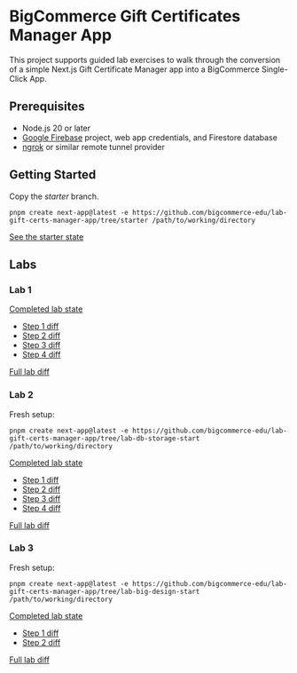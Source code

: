 # BigCommerce Gift Certificates Manager App

This project supports guided lab exercises to walk through the conversion of a simple Next.js Gift Certificate Manager app into a BigCommerce Single-Click App.

## Prerequisites

* Node.js 20 or later
* [Google Firebase](https://firebase.google.com/) project, web app credentials, and Firestore database
* [ngrok](https://ngrok.com/) or similar remote tunnel provider

## Getting Started

Copy the _starter_ branch.

```shell
pnpm create next-app@latest -e https://github.com/bigcommerce-edu/lab-gift-certs-manager-app/tree/starter /path/to/working/directory
```

[See the starter state](https://github.com/bigcommerce-edu/lab-gift-certs-manager-app/tree/starter)

## Labs

### Lab 1

[Completed lab state](https://github.com/bigcommerce-edu/lab-gift-certs-manager-app/tree/lab-oauth-complete)

* [Step 1 diff](https://github.com/bigcommerce-edu/lab-gift-certs-manager-app/compare/starter...lab-oauth-01)
* [Step 2 diff](https://github.com/bigcommerce-edu/lab-gift-certs-manager-app/compare/lab-oauth-01...lab-oauth-02)
* [Step 3 diff](https://github.com/bigcommerce-edu/lab-gift-certs-manager-app/compare/lab-oauth-02...lab-oauth-03)
* [Step 4 diff](https://github.com/bigcommerce-edu/lab-gift-certs-manager-app/compare/lab-oauth-03...lab-oauth-04)

[Full lab diff](https://github.com/bigcommerce-edu/lab-gift-certs-manager-app/compare/starter...lab-oauth-complete)

### Lab 2

Fresh setup:

```shell
pnpm create next-app@latest -e https://github.com/bigcommerce-edu/lab-gift-certs-manager-app/tree/lab-db-storage-start /path/to/working/directory
```

[Completed lab state](https://github.com/bigcommerce-edu/lab-gift-certs-manager-app/tree/lab-db-storage-complete)

* [Step 1 diff](https://github.com/bigcommerce-edu/lab-gift-certs-manager-app/compare/lab-db-storage-start...lab-db-storage-01)
* [Step 2 diff](https://github.com/bigcommerce-edu/lab-gift-certs-manager-app/compare/lab-db-storage-01...lab-db-storage-02)
* [Step 3 diff](https://github.com/bigcommerce-edu/lab-gift-certs-manager-app/compare/lab-db-storage-02...lab-db-storage-03)
* [Step 4 diff](https://github.com/bigcommerce-edu/lab-gift-certs-manager-app/compare/lab-db-storage-03...lab-db-storage-04)

[Full lab diff](https://github.com/bigcommerce-edu/lab-gift-certs-manager-app/compare/lab-db-storage-start...lab-db-storage-complete)

### Lab 3

Fresh setup:

```shell
pnpm create next-app@latest -e https://github.com/bigcommerce-edu/lab-gift-certs-manager-app/tree/lab-big-design-start /path/to/working/directory
```

[Completed lab state](https://github.com/bigcommerce-edu/lab-gift-certs-manager-app/tree/lab-big-design-complete)

* [Step 1 diff](https://github.com/bigcommerce-edu/lab-gift-certs-manager-app/compare/lab-big-design-start...lab-big-design-01)
* [Step 2 diff](https://github.com/bigcommerce-edu/lab-gift-certs-manager-app/compare/lab-big-design-01...lab-big-design-02)

[Full lab diff](https://github.com/bigcommerce-edu/lab-gift-certs-manager-app/compare/lab-big-design-start...lab-big-design-complete)
